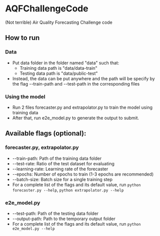 # AQFChallengeCode
(Not terrible) Air Quality Forecasting Challenge code

## How to run
### Data
- Put data folder in the folder named "data" such that:
    + Training data path is "data/data-train"
    + Testing data path is "data/public-test"
- Instead, the data can be put anywhere and the path will be specify by the flag --train-path and --test-path in the corresponding files

### Using the model
- Run 2 files forecaster.py and extrapolator.py to train the model using training data
- After that, run e2e_model.py to generate the output to submit.

## Available flags (optional):
### forecaster.py, extrapolator.py
- --train-path: Path of the training data folder
- --test-rate: Ratio of the test dataset for evaluating
- --learning-rate: Learning rate of the forecaster
- --epochs: Number of epochs to train (1-3 epochs are recommended)
- --batch-size: Batch size for a single training step
- For a complete list of the flags and its default value, run `python forecaster.py --help`, `python extrapolator.py --help`

### e2e_model.py
- --test-path: Path of the testing data folder
- --output-path: Path to the temporary output folder
- For a complete list of the flags and its default value, run `python e2e_model.py --help`